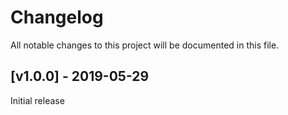 # Changelog
All notable changes to this project will be documented in this file.

<a name="v1.0.0"></a>
## [v1.0.0] - 2019-05-29

Initial release
